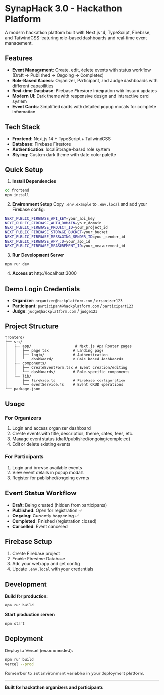 # SynapHack 3.0 - Hackathon Platform

A modern hackathon platform built with Next.js 14, TypeScript, Firebase, and TailwindCSS featuring role-based dashboards and real-time event management.

## Features

- **Event Management**: Create, edit, delete events with status workflow (Draft → Published → Ongoing → Completed)
- **Role-Based Access**: Organizer, Participant, and Judge dashboards with different capabilities
- **Real-time Database**: Firebase Firestore integration with instant updates
- **Modern UI**: Dark theme with responsive design and interactive card system
- **Event Cards**: Simplified cards with detailed popup modals for complete information

## Tech Stack

- **Frontend**: Next.js 14 + TypeScript + TailwindCSS
- **Database**: Firebase Firestore 
- **Authentication**: localStorage-based role system
- **Styling**: Custom dark theme with slate color palette

## Quick Setup

1. **Install Dependencies**
```bash
cd frontend
npm install
```

2. **Environment Setup**
Copy `.env.example` to `.env.local` and add your Firebase config:
```bash
NEXT_PUBLIC_FIREBASE_API_KEY=your_api_key
NEXT_PUBLIC_FIREBASE_AUTH_DOMAIN=your_domain
NEXT_PUBLIC_FIREBASE_PROJECT_ID=your_project_id
NEXT_PUBLIC_FIREBASE_STORAGE_BUCKET=your_bucket
NEXT_PUBLIC_FIREBASE_MESSAGING_SENDER_ID=your_sender_id
NEXT_PUBLIC_FIREBASE_APP_ID=your_app_id
NEXT_PUBLIC_FIREBASE_MEASUREMENT_ID=your_measurement_id
```

3. **Run Development Server**
```bash
npm run dev
```

4. **Access at** http://localhost:3000

## Demo Login Credentials

- **Organizer**: `organizer@hackplatform.com` / `organizer123`
- **Participant**: `participant@hackplatform.com` / `participant123`
- **Judge**: `judge@hackplatform.com` / `judge123`

## Project Structure

```
frontend/
├── src/
│   ├── app/                    # Next.js App Router pages
│   │   ├── page.tsx           # Landing page
│   │   ├── login/             # Authentication
│   │   └── dashboard/         # Role-based dashboards
│   ├── components/
│   │   ├── CreateEventForm.tsx # Event creation/editing
│   │   └── dashboards/        # Role-specific components
│   └── lib/
│       ├── firebase.ts        # Firebase configuration
│       └── eventService.ts    # Event CRUD operations
└── package.json
```

## Usage

### For Organizers
1. Login and access organizer dashboard
2. Create events with title, description, theme, dates, fees, etc.
3. Manage event status (draft/published/ongoing/completed)
4. Edit or delete existing events

### For Participants  
1. Login and browse available events
2. View event details in popup modals
3. Register for published/ongoing events

## Event Status Workflow

- **Draft**: Being created (hidden from participants)
- **Published**: Open for registration ✅
- **Ongoing**: Currently happening ✅  
- **Completed**: Finished (registration closed)
- **Cancelled**: Event cancelled

## Firebase Setup

1. Create Firebase project
2. Enable Firestore Database
3. Add your web app and get config
4. Update `.env.local` with your credentials

## Development

**Build for production:**
```bash
npm run build
```

**Start production server:**
```bash
npm start
```

## Deployment

Deploy to Vercel (recommended):
```bash
npm run build
vercel --prod
```

Remember to set environment variables in your deployment platform.

---

**Built for hackathon organizers and participants**
